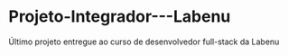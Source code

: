 # Projeto-Integrador---Labenu
Último projeto entregue ao curso de desenvolvedor full-stack da Labenu
